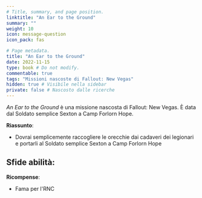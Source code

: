 ```yaml
---
# Title, summary, and page position.
linktitle: "An Ear to the Ground" 
summary: ""
weight: 10
icon: message-question
icon_pack: fas

# Page metadata.
title: "An Ear to the Ground"
date: 2022-11-15
type: book # Do not modify.
commentable: true
tags: "Missioni nascoste di Fallout: New Vegas"
hidden: true # Visibile nella sidebar
private: false # Nascosto dalle ricerche
---
```


<div class="fnv">


*An Ear to the Ground* è una missione nascosta di Fallout: New Vegas. È data dal Soldato semplice Sexton a Camp Forlorn Hope.


**Riassunto**:
- Dovrai semplicemente raccogliere le orecchie dai cadaveri dei legionari e portarli al Soldato semplice Sexton a Camp Forlorn Hope


**Sfide abilità**:
- 


**Ricompense**:
- Fama per l'RNC


</div>


